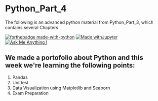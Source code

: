 # Python_Part_4
The following is an advanced python material from Python_Part_3, which contains several Chapters


[![forthebadge made-with-python](http://ForTheBadge.com/images/badges/made-with-python.svg)](https://www.python.org/)
[![Made withJupyter](https://img.shields.io/badge/Made%20with-Jupyter-orange?style=for-the-badge&logo=Jupyter)](https://jupyter.org/try)
[![Ask Me Anything !](https://img.shields.io/badge/Ask%20me-anything-1abc9c.svg)](https://GitHub.com/Naereen/ama)

## We made a portofolio about Python and this week we're learning the following points:
1. Pandas 
2. Unittest
2. Data Visualization using Matplotlib and Seaborn
3. Exam Preparation

